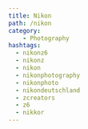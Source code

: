 ```yaml
---
title: Nikon
path: /nikon
category: 
    - Photography
hashtags:
  - nikonz6
  - nikonz 
  - nikon 
  - nikonphotography
  - nikonphoto
  - nikondeutschland
  - zcreators
  - z6
  - nikkor
---
```


